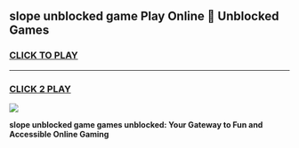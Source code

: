 
## slope unblocked game Play Online 👋 Unblocked Games
<h3>
<a href="https://premium.freeplayer.one?title=slope_unblocked_game&ref=19F">CLICK TO PLAY</a></h3>
<hr>

<h3>
<a href="https://premium.freeplayer.one?title=slope_unblocked_game&ref=19F">CLICK 2 PLAY</a>
  
</h3>

<a href="https://premium.freeplayer.one?title=slope_unblocked_game&ref=19F"><img src="https://clearcache.store/games.png"></a>


**slope unblocked game games unblocked: Your Gateway to Fun and Accessible Online Gaming**
